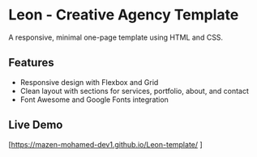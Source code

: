 # Leon - Creative Agency Template

A responsive, minimal one-page template using HTML and CSS.

## Features
- Responsive design with Flexbox and Grid
- Clean layout with sections for services, portfolio, about, and contact
- Font Awesome and Google Fonts integration

## Live Demo
[https://mazen-mohamed-dev1.github.io/Leon-template/
]

